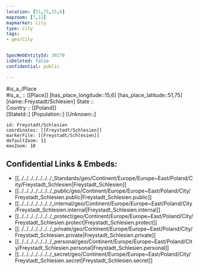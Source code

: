 ```yaml
---
location: [51,75,15,6] 
mapzoom: [7,12] 
mapmarker: city 
type: City
tags:
- geo/City


SpocWebEntityId: 30270
isDeleted: false
confidential: public

---
```

#is_a_/Place  
#is_a_ :: [[Place]] 
[has_place_longitude::15,6] 
[has_place_latitude::51,75] 
[name::Freystadt/Schlesien] 
State ::  
Country :: [[Poland]]  
[StateId::] 
[Population::] 
[Unknown::] 


```leaflet
id: Freystadt/Schlesien
coordinates: [[Freystadt/Schlesien]] 
markerFile: [[Freystadt/Schlesien]] 
defaultZoom: 11 
maxZoom: 18
```


## Confidential Links & Embeds: 
- [[../../../../../../../_Standards/geo/Continent/Europe/Europe~East/Poland/City/Freystadt_Schlesien|Freystadt_Schlesien]] 
- [[../../../../../../../_public/geo/Continent/Europe/Europe~East/Poland/City/Freystadt_Schlesien.public|Freystadt_Schlesien.public]] 
- [[../../../../../../../_internal/geo/Continent/Europe/Europe~East/Poland/City/Freystadt_Schlesien.internal|Freystadt_Schlesien.internal]] 
- [[../../../../../../../_protect/geo/Continent/Europe/Europe~East/Poland/City/Freystadt_Schlesien.protect|Freystadt_Schlesien.protect]] 
- [[../../../../../../../_private/geo/Continent/Europe/Europe~East/Poland/City/Freystadt_Schlesien.private|Freystadt_Schlesien.private]] 
- [[../../../../../../../_personal/geo/Continent/Europe/Europe~East/Poland/City/Freystadt_Schlesien.personal|Freystadt_Schlesien.personal]] 
- [[../../../../../../../_secret/geo/Continent/Europe/Europe~East/Poland/City/Freystadt_Schlesien.secret|Freystadt_Schlesien.secret]] 
